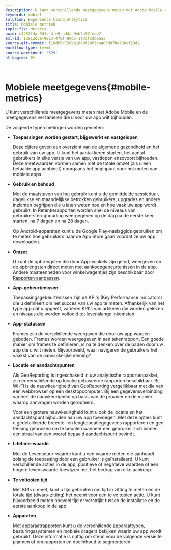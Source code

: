```yaml
---
description: U kunt verschillende meetgegevens meten met Adobe Mobile en de meetgegevens verzamelen die u voor uw app wilt bijhouden.
keywords: mobiel
solution: Experience Cloud,Analytics
title: Mobiele metriek
topic-fix: Metrics
uuid: c4457f4a-9d1c-4fe9-ad4a-9eb2e37feab7
exl-id: 13912d5e-9813-4f8f-80d5-1f3cfcdd6aa3
source-git-commit: f18d65c738ba16d9f1459ca485d87be708cf23d2
workflow-type: tm+mt
source-wordcount: '529'
ht-degree: 0%

---
```


# Mobiele meetgegevens{#mobile-metrics}

U kunt verschillende meetgegevens meten met Adobe Mobile en de meetgegevens verzamelen die u voor uw app wilt bijhouden.

De volgende typen metingen worden gemeten:

* **Toepassingen worden gestart, bijgewerkt en vastgelopen**

   Deze cijfers geven een overzicht van de algemene gezondheid en het gebruik van uw app. U kunt het aantal keren starten, het aantal gebruikers in elke versie van uw app, vastlopen enzovoort bijhouden. Deze meetwaarden vormen samen met de totale omzet (als u een betaalde app aanbiedt) doorgaans het beginpunt voor het meten van mobiele apps.

* **Gebruik en behoud**

   Met de maatstaven van het gebruik kunt u de gemiddelde sessieduur, dagelijkse en maandelijkse betrokken gebruikers, upgrades en andere inzichten begrijpen die u laten weten hoe en hoe vaak uw app wordt gebruikt. In Retentierapporten worden snel de niveaus van gebruikersterughouding weergegeven op de dag na de eerste keer starten, na 7 dagen en na 28 dagen.

   Op Android-apparaten kunt u de Google Play-naslaggids gebruiken om te meten hoe gebruikers naar de App Store gaan voordat ze uw app downloaden.

* **Omzet**

   U kunt de opbrengsten die door App-winkels zijn geïnd, weergeven en de opbrengsten direct meten met aankoopgebeurtenissen in de app. Andere maateenheden voor winkelwagentjes zijn beschikbaar door [Rapporten aanpassen](/help/using/usage/reports-customize/reports-customize.md).

* **App-gebeurtenissen**

   Toepassingsgebeurtenissen zijn de KPI&#39;s (Key Performance Indicators) die u definieert om het succes van uw app te meten. Afhankelijk van het type app dat u opgeeft, variëren KPI&#39;s van artikelen die worden gelezen en niveaus die worden voltooid tot levenslange inkomsten.

* **App-statussen**

   Frames zijn de verschillende weergaven die door uw app worden geboden. Frames worden weergegeven in een tekenrapport. Een goede manier om frames te definiëren, is na te denken over de paden door uw app die u wilt meten. Bijvoorbeeld, waar navigeren de gebruikers het vaakst van de aanvankelijke mening?

* **Locatie en aandachtspunten**

   Als GeoReporting is ingeschakeld in uw analytische rapportenpakket, zijn er verschillende op locatie gebaseerde rapporten beschikbaar. Bij Wi-Fi is de nauwkeurigheid van GeoReporting vergelijkbaar met die van een webbrowser op een desktopcomputer. Bij een gegevensverbinding varieert de nauwkeurigheid op basis van de provider en de manier waarop aanvragen worden gerouteerd.

   Voor een grotere nauwkeurigheid kunt u ook de locatie en het aandachtspunt bijhouden aan uw app toevoegen. Met deze opties kunt u gedetailleerde breedte- en lengtelocatiegegevens rapporteren en geo-fencing gebruiken om te bepalen wanneer een gebruiker zich binnen een straal van een vooraf bepaald aandachtspunt bevindt.

* **Lifetime-waarde**

   Met de Levensduur-waarde kunt u een waarde meten die aanhoudt zolang de toepassing door een gebruiker is geïnstalleerd. U kunt verschillende acties in de app, positieve of negatieve waarden of een hogere levenswaarde toewijzen met het bedrag van elke aankoop.

* **Te voltooien tijd**

   Met KPIs u meet, kunt u tijd gebruiken om tijd in zitting te meten en de totale tijd (dwars-zitting) het neemt voor een te voltooien actie. U kunt bijvoorbeeld meten hoeveel tijd er verstrijkt tussen de installatie en de eerste aankoop in de app.

* **Apparaten**

   Met apparaatrapporten kunt u de verschillende apparaattypen, besturingssystemen en mobiele dragers bekijken waarin uw app wordt gebruikt. Deze informatie is nuttig om steun voor de volgende versie te plannen of om rapporten en doelinhoud te segmenteren.
